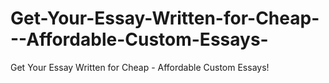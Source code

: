 # Get-Your-Essay-Written-for-Cheap---Affordable-Custom-Essays-
Get Your Essay Written for Cheap - Affordable Custom Essays!
